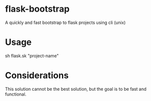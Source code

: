 # flask-bootstrap
A quickly and fast bootstrap to flask projects using cli (unix)

# Usage
sh flask.sk "project-name"

# Considerations

This solution cannot be the best solution, but the goal is to be fast and functional.
